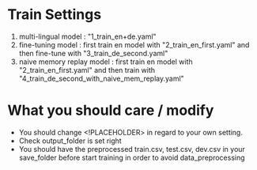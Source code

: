 # Train Settings

1. multi-lingual model : "1_train_en+de.yaml"
2. fine-tuning model : first train en model with "2_train_en_first.yaml" and then fine-tune with "3_train_de_second.yaml"
3. naive memory replay model : first train en model with "2_train_en_first.yaml" and then train with "4_train_de_second_with_naive_mem_replay.yaml"

# What you should care / modify
- You should change <!PLACEHOLDER> in regard to your own setting.
- Check output_folder is set right
- You should have the preprocessed train.csv, test.csv, dev.csv in your save_folder before start training in order to avoid data_preprocessing

